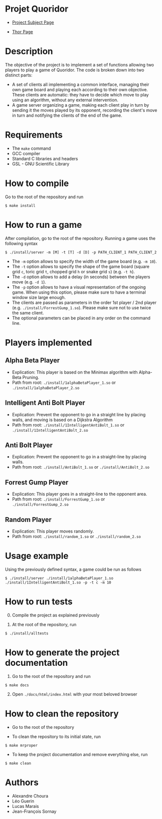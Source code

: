 # Projet Quoridor

- [Project Subject Page](https://www.labri.fr/perso/renault/working/teaching/projets/2020-21-S6-C-Quoridor.php)

- [Thor Page](https://thor.enseirb-matmeca.fr/ruby/projects/projetss6-quor)

# Description

The objective of the project is to implement a set of functions allowing two players to play a game of Quoridor. The code is broken down into two distinct parts:
- A set of clients all implementing a common interface, managing their own game board and playing each according to their own objective. These clients are automatic: they have to decide which move to play using an algorithm, without any external intervention.
- A game server organizing a game, making each client play in turn by sending it the moves played by its opponent, recording the client's move in turn and notifying the clients of the end of the game.


# Requirements

- The ```make``` command 
- GCC compiler 
- Standard C libraries and headers
- GSL - GNU Scientific Library

# How to compile

Go to the root of the repository and run

```shell
$ make install
```

# How to run a game

After compilation, go to the root of the repository. Running a game uses the following syntax

```shell
$ ./install/server -m [M] -t [T] -d [D] -p PATH_CLIENT_1 PATH_CLIENT_2
```

- The ```-m``` option allows to specify the width of the game board (e.g. ```-m 10```).
- The ```-t``` option allows to specify the shape of the game board (square grid ```c```, toric grid ```t```, chopped grid ```h``` or snake grid ```s```) (e.g. ```-t h```).
- The ```-d``` option allows to add a delay (in seconds) between the players move (e.g. ```-d 1```).
- The ```-p``` option allows to have a visual representation of the ongoing game. When using this option, please make sure to have a terminal window size large enough.
- The clients are passed as parameters in the order 1st player / 2nd player (e.g. ```./install/ForrestGump_1.so```). Please make sure not to use twice the same client.
- The optional parameters can be placed in any order on the command line.

# Players implemented

## Alpha Beta Player

- Explication: This player is based on the Minimax algorithm with Alpha-Beta Pruning. 
- Path from root: ```./install/1alphaBetaPlayer_1.so``` or ```./install/1alphaBetaPlayer_2.so```

## Intelligent Anti Bolt Player

- Explication: Prevent the opponent to go in a straight line by placing walls, and moving is based on a Dijkstra Algorithm
- Path from root: ```./install/1IntelligentAntiBolt_1.so``` or ```./install/1IntelligentAntiBolt_2.so```

## Anti Bolt Player

- Explication: Prevent the opponent to go in a straight-line by placing walls.
- Path from root: ```./install/AntiBolt_1.so``` or ```./install/AntiBolt_2.so```

## Forrest Gump Player

- Explication: This player goes in a straight-line to the opponent area.
- Path from root: ```./install/ForrestGump_1.so``` or ```./install/ForrestGump_2.so```

## Random Player

- Explication: This player moves randomly.
- Path from root: ```./install/random_1.so``` or ```./install/random_2.so```

# Usage example

Using the previously defined syntax, a game could be run as follows

```shell
$ ./install/server ./install/1alphaBetaPlayer_1.so ./install/1IntelligentAntiBolt_1.so -p -t c -m 10 
```

# How to run tests

0. Compile the project as explained previously

1. At the root of the repository, run

```shell
$ ./install/alltests
```

# How to generate the project documentation

1. Go to the root of the repository and run

```shell
$ make docs
```

2. Open ```./docs/html/index.html``` with your most beloved browser

# How to clean the repository

- Go to the root of the repository

- To clean the repository to its initial state, run

```shell
$ make mrproper
```

- To keep the project documentation and remove everything else, run

```shell
$ make clean
```

# Authors

- Alexandre Choura
- Léo Guerin
- Lucas Marais
- Jean-François Sornay
